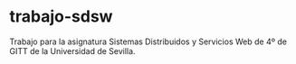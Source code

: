 trabajo-sdsw
============

Trabajo para la asignatura Sistemas Distribuidos y Servicios Web de 4º de GITT de la Universidad de Sevilla.
